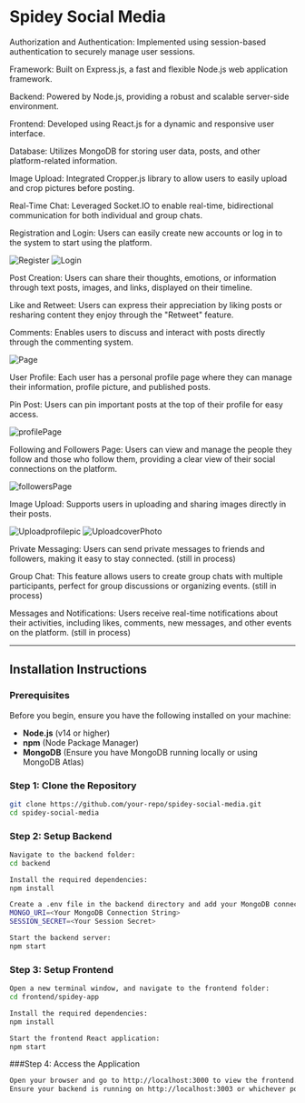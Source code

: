 # Spidey Social Media

Authorization and Authentication: Implemented using session-based authentication to securely manage user sessions.

Framework: Built on Express.js, a fast and flexible Node.js web application framework.

Backend: Powered by Node.js, providing a robust and scalable server-side environment.

Frontend: Developed using React.js for a dynamic and responsive user interface.

Database: Utilizes MongoDB for storing user data, posts, and other platform-related information.

Image Upload: Integrated Cropper.js library to allow users to easily upload and crop pictures before posting.

Real-Time Chat: Leveraged Socket.IO to enable real-time, bidirectional communication for both individual and group chats.

Registration and Login: Users can easily create new accounts or log in to the system to start using the platform.

![Register](https://github.com/user-attachments/assets/d3cc42cb-af33-4890-981c-6f24d2a0de39)
![Login](https://github.com/user-attachments/assets/d1b1dd1e-6f54-444f-ab5d-eff5bb20c5d2)

Post Creation: Users can share their thoughts, emotions, or information through text posts, images, and links, displayed on their timeline.

Like and Retweet: Users can express their appreciation by liking posts or resharing content they enjoy through the "Retweet" feature.

Comments: Enables users to discuss and interact with posts directly through the commenting system.

![Page](https://github.com/user-attachments/assets/ad328317-eaa2-4437-83c7-7e35985cf0fa)

User Profile: Each user has a personal profile page where they can manage their information, profile picture, and published posts.

Pin Post: Users can pin important posts at the top of their profile for easy access.

![profilePage](https://github.com/user-attachments/assets/234fa9d6-38af-4f2f-8aac-cf7266614e0f)

Following and Followers Page: Users can view and manage the people they follow and those who follow them, providing a clear view of their social connections on the platform.

![followersPage](https://github.com/user-attachments/assets/9814a49c-0a4f-4c23-a54a-660eda4d19c9)

Image Upload: Supports users in uploading and sharing images directly in their posts.

![Uploadprofilepic](https://github.com/user-attachments/assets/dcaf17af-3c7e-48dd-9688-f14c3633bdbd)
![UploadcoverPhoto](https://github.com/user-attachments/assets/b246220e-276c-4fc2-ab7f-6c0010b4a453)

Private Messaging: Users can send private messages to friends and followers, making it easy to stay connected. (still in process)

Group Chat: This feature allows users to create group chats with multiple participants, perfect for group discussions or organizing events. (still in process)

Messages and Notifications: Users receive real-time notifications about their activities, including likes, comments, new messages, and other events on the platform. (still in process)

---

## Installation Instructions

### Prerequisites

Before you begin, ensure you have the following installed on your machine:

- **Node.js** (v14 or higher)
- **npm** (Node Package Manager)
- **MongoDB** (Ensure you have MongoDB running locally or using MongoDB Atlas)

### Step 1: Clone the Repository

```bash
git clone https://github.com/your-repo/spidey-social-media.git
cd spidey-social-media
```

### Step 2: Setup Backend

```bash
Navigate to the backend folder:
cd backend

Install the required dependencies:
npm install

Create a .env file in the backend directory and add your MongoDB connection string and session secret:
MONGO_URI=<Your MongoDB Connection String>
SESSION_SECRET=<Your Session Secret>

Start the backend server:
npm start
```
### Step 3: Setup Frontend

```bash
Open a new terminal window, and navigate to the frontend folder:
cd frontend/spidey-app

Install the required dependencies:
npm install

Start the frontend React application:
npm start
```

###Step 4: Access the Application
```bash
Open your browser and go to http://localhost:3000 to view the frontend.
Ensure your backend is running on http://localhost:3003 or whichever port you specified in the backend setup.
```
